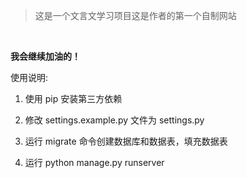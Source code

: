 > 这是一个文言文学习项目这是作者的第一个自制网站

&nbsp;

**我会继续加油的！**

使用说明:

1. 使用 pip 安装第三方依赖

2. 修改 settings.example.py 文件为 settings.py

3. 运行 migrate 命令创建数据库和数据表，填充数据表

4. 运行 python manage.py runserver
